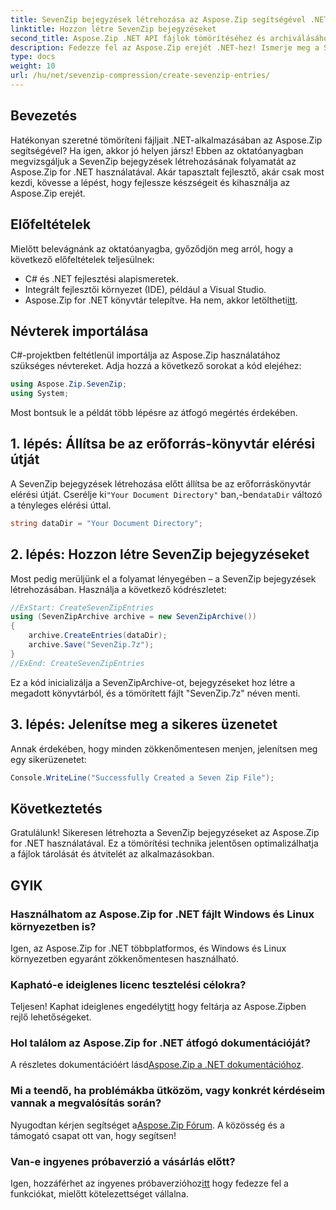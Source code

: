 ```yaml
---
title: SevenZip bejegyzések létrehozása az Aspose.Zip segítségével .NET-hez
linktitle: Hozzon létre SevenZip bejegyzéseket
second_title: Aspose.Zip .NET API fájlok tömörítéséhez és archiválásához
description: Fedezze fel az Aspose.Zip erejét .NET-hez! Ismerje meg a SevenZip bejegyzések létrehozását lépésről lépésre. Fájlok tömörítése könnyedén. Töltse le most a zökkenőmentes fejlesztési élményért.
type: docs
weight: 10
url: /hu/net/sevenzip-compression/create-sevenzip-entries/
---
```


## Bevezetés

Hatékonyan szeretné tömöríteni fájljait .NET-alkalmazásában az Aspose.Zip segítségével? Ha igen, akkor jó helyen jársz! Ebben az oktatóanyagban megvizsgáljuk a SevenZip bejegyzések létrehozásának folyamatát az Aspose.Zip for .NET használatával. Akár tapasztalt fejlesztő, akár csak most kezdi, kövesse a lépést, hogy fejlessze készségeit és kihasználja az Aspose.Zip erejét.

## Előfeltételek

Mielőtt belevágnánk az oktatóanyagba, győződjön meg arról, hogy a következő előfeltételek teljesülnek:

- C# és .NET fejlesztési alapismeretek.
- Integrált fejlesztői környezet (IDE), például a Visual Studio.
-  Aspose.Zip for .NET könyvtár telepítve. Ha nem, akkor letöltheti[itt](https://releases.aspose.com/zip/net/).

## Névterek importálása

C#-projektben feltétlenül importálja az Aspose.Zip használatához szükséges névtereket. Adja hozzá a következő sorokat a kód elejéhez:

```csharp
using Aspose.Zip.SevenZip;
using System;
```

Most bontsuk le a példát több lépésre az átfogó megértés érdekében.

## 1. lépés: Állítsa be az erőforrás-könyvtár elérési útját

 A SevenZip bejegyzések létrehozása előtt állítsa be az erőforráskönyvtár elérési útját. Cserélje ki`"Your Document Directory"` ban,-ben`dataDir` változó a tényleges elérési úttal.

```csharp
string dataDir = "Your Document Directory";
```

## 2. lépés: Hozzon létre SevenZip bejegyzéseket

Most pedig merüljünk el a folyamat lényegében – a SevenZip bejegyzések létrehozásában. Használja a következő kódrészletet:

```csharp
//ExStart: CreateSevenZipEntries
using (SevenZipArchive archive = new SevenZipArchive())
{
    archive.CreateEntries(dataDir);
    archive.Save("SevenZip.7z");
}
//ExEnd: CreateSevenZipEntries
```

Ez a kód inicializálja a SevenZipArchive-ot, bejegyzéseket hoz létre a megadott könyvtárból, és a tömörített fájlt "SevenZip.7z" néven menti.

## 3. lépés: Jelenítse meg a sikeres üzenetet

Annak érdekében, hogy minden zökkenőmentesen menjen, jelenítsen meg egy sikerüzenetet:

```csharp
Console.WriteLine("Successfully Created a Seven Zip File");
```

## Következtetés

Gratulálunk! Sikeresen létrehozta a SevenZip bejegyzéseket az Aspose.Zip for .NET használatával. Ez a tömörítési technika jelentősen optimalizálhatja a fájlok tárolását és átvitelét az alkalmazásokban.

## GYIK

### Használhatom az Aspose.Zip for .NET fájlt Windows és Linux környezetben is?
Igen, az Aspose.Zip for .NET többplatformos, és Windows és Linux környezetben egyaránt zökkenőmentesen használható.

### Kapható-e ideiglenes licenc tesztelési célokra?
 Teljesen! Kaphat ideiglenes engedélyt[itt](https://purchase.aspose.com/temporary-license/) hogy feltárja az Aspose.Zipben rejlő lehetőségeket.

### Hol találom az Aspose.Zip for .NET átfogó dokumentációját?
 A részletes dokumentációért lásd[Aspose.Zip a .NET dokumentációhoz](https://reference.aspose.com/zip/net/).

### Mi a teendő, ha problémákba ütközöm, vagy konkrét kérdéseim vannak a megvalósítás során?
 Nyugodtan kérjen segítséget a[Aspose.Zip Fórum](https://forum.aspose.com/c/zip/37). A közösség és a támogató csapat ott van, hogy segítsen!

### Van-e ingyenes próbaverzió a vásárlás előtt?
 Igen, hozzáférhet az ingyenes próbaverzióhoz[itt](https://releases.aspose.com/) hogy fedezze fel a funkciókat, mielőtt kötelezettséget vállalna.
